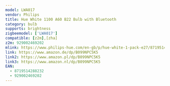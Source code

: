 ```yaml
---
model: LWA017
vendor: Philips
title: Hue White 1100 A60 B22 Bulb with Bluetooth
category: bulb
supports: brightness
zigbeemodel: ['LWA017']
compatible: [z2m],[zha]
z2m: 929002469202
mlink: https://www.philips-hue.com/en-gb/p/hue-white-1-pack-e27/8719514288232
link: https://www.amazon.de/dp/B099NPC5K5
link2: https://www.amazon.pl/dp/B099NPC5K5
link3: https://www.amazon.nl/dp/B099NPC5K5
EAN:
  - 8719514288232
  - 929002469202
---
```

